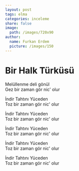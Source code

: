 ```yaml
---
layout: post
tags: elma
categories: inceleme 
share: false
image:
  path: /images/720x90
author:
  name: Furkan Erdem
  picture: /images/150
---
```

# Bir Halk Türküsü

Melüllenme deli gönül  
Gez bir zaman gör nic' olur  

İndir Tahtını Yüceden  
Toz bir zaman gör nic' olur

İndir Tahtını Yüceden  
Toz bir zaman gör nic' olur

İndir Tahtını Yüceden  
Toz bir zaman gör nic' olur

İndir Tahtını Yüceden  
Toz bir zaman gör nic' olur

İndir Tahtını Yüceden  
Toz bir zaman gör nic' olur
